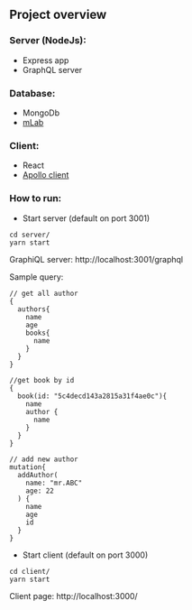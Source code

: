 ## Project overview

### Server (NodeJs):
- Express app
- GraphQL server

### Database:
- MongoDb
- [mLab](https://mlab.com/)
### Client:
- React
- [Apollo client](https://www.apollographql.com/docs/react/) 

### How to run:
 - Start server (default on port 3001)

```
cd server/
yarn start
```

GraphiQL server:
http://localhost:3001/graphql

Sample query:

```
// get all author
{
  authors{
    name
    age
    books{
      name
    }
  }
}

//get book by id
{
  book(id: "5c4decd143a2815a31f4ae0c"){
    name
    author {
      name
    }
  }
}

// add new author
mutation{
  addAuthor(
    name: "mr.ABC"
    age: 22
  ) {
    name
    age
    id
  }
}
```
- Start client (default on port 3000)

```
cd client/
yarn start
```

Client page: http://localhost:3000/
